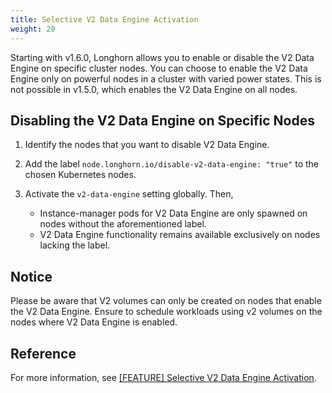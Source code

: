 ```yaml
---
title: Selective V2 Data Engine Activation
weight: 20
---
```


Starting with v1.6.0, Longhorn allows you to enable or disable the V2 Data Engine on specific cluster nodes. You can choose to enable the V2 Data Engine only on powerful nodes in a cluster with varied power states. This is not possible in v1.5.0, which enables the V2 Data Engine on all nodes.

## Disabling the V2 Data Engine on Specific Nodes

1. Identify the nodes that you want to disable V2 Data Engine.

2. Add the label `node.longhorn.io/disable-v2-data-engine: "true"` to the chosen Kubernetes nodes.

3. Activate the `v2-data-engine` setting globally. Then,
   - Instance-manager pods for V2 Data Engine are only spawned on nodes without the aforementioned label.
   - V2 Data Engine functionality remains available exclusively on nodes lacking the label.

## Notice

Please be aware that V2 volumes can only be created on nodes that enable the V2 Data Engine. Ensure to schedule workloads using v2 volumes on the nodes where V2 Data Engine is enabled.

## Reference

For more information, see [[FEATURE] Selective V2 Data Engine Activation](https://github.com/longhorn/longhorn/issues/7015).
